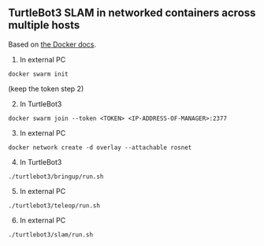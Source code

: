 ## TurtleBot3 SLAM in networked containers across multiple hosts

Based on [the Docker docs](https://docs.docker.com/network/network-tutorial-overlay/#use-an-overlay-network-for-standalone-containers).

1. In external PC
```
docker swarm init
```
(keep the token step 2)

2. In TurtleBot3
```
docker swarm join --token <TOKEN> <IP-ADDRESS-OF-MANAGER>:2377
```

3. In external PC
```
docker network create -d overlay --attachable rosnet
```

4. In TurtleBot3
```
./turtlebot3/bringup/run.sh
```

5. In external PC
```
./turtlebot3/teleop/run.sh
```

6. In external PC
```
./turtlebot3/slam/run.sh
```

